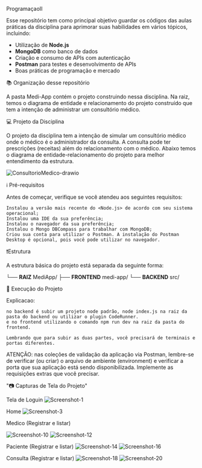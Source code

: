 ProgramaçaoII

Esse repositório tem como principal objetivo guardar os códigos das aulas práticas da disciplina para aprimorar suas habilidades em vários tópicos, incluindo:

- Utilização de **Node.js**
- **MongoDB** como banco de dados
- Criação e consumo de APIs com autenticação
- **Postman** para testes e desenvolvimento de APIs
- Boas práticas de programação e mercado

📚 Organização desse repositório

A pasta Medi-App contém o projeto construindo nessa disciplina. Na raiz, temos o diagrama de entidade e relacionamento do projeto construído que tem a intenção de administrar um consultório médico.

💻 Projeto da Disciplina

O projeto da disciplina tem a intenção de simular um consultório médico onde o médico é o administrador da consulta. A consulta pode ter prescrições (receitas) além do relacionamento com o médico. Abaixo temos o diagrama de entidade-relacionamento do projeto para melhor entendimento da estrutura.

![ConsultorioMedico-drawio](https://github.com/user-attachments/assets/94c96a92-5994-41b9-96fd-a4c2896dbcf0)

ℹ️ Pré-requisitos

Antes de começar, verifique se você atendeu aos seguintes requisitos:

    Instalou a versão mais recente do <Node.js> de acordo com seu sistema operacional;
    Instalou uma IDE da sua preferência;
    Instalou o navegador da sua preferência;
    Instalou o Mongo DBCompass para trabalhar com MongoDB;
    Criou sua conta para utilizar o Postman. A instalação do Postman Desktop é opcional, pois você pode utilizar no navegador.

❗️Estrutura

A estrutura básica do projeto está separada da seguinte forma:

└── **RAIZ** MediApp/
  ├── **FRONTEND** medi-app/
  └── **BACKEND** src/

🚀 Execução do Projeto

Explicacao:

    no backend é subir um projeto node padrão, node index.js na raiz da pasta do backend ou utilizar o plugin CodeRunner.
    e no frontend utilizando o comando npm run dev na raiz da pasta do frontend.

    Lembrando que para subir as duas partes, você precisará de terminais e portas diferentes.

ATENÇÃO: nas coleções de validação da aplicação via Postman, lembre-se de verificar (ou criar) o arquivo de ambiente (environment) e verificar a porta que sua aplicação está sendo disponibilizada. Implemente as requisições extras que você precisar.

"📷 Capturas de Tela do Projeto"

Tela de Loguin
![Screenshot-1](https://github.com/user-attachments/assets/b9c4cc61-b92f-409f-b1f7-b1d29bc60e28)

Home
![Screenshot-3](https://github.com/user-attachments/assets/96b9e91d-55da-4dfc-a8e0-b155cb585aaa)

Medico (Registrar e listar)

![Screenshot-10](https://github.com/user-attachments/assets/6fc146ff-4f26-4a2f-9058-5afe585b6c0c)
![Screenshot-12](https://github.com/user-attachments/assets/87d8b5f9-7398-452d-af1b-a40b08804298)

Paciente (Registrar e listar)
![Screenshot-14](https://github.com/user-attachments/assets/4ef6db1b-677f-4820-baff-3fda1c115db6)
![Screenshot-16](https://github.com/user-attachments/assets/6d57fc42-b198-4d3c-becf-3c16cd8bc2cd)

Consulta (Registrar e listar)
![Screenshot-18](https://github.com/user-attachments/assets/f97a4e40-4ca0-4267-9d4b-bd8fe2418eb5)
![Screenshot-20](https://github.com/user-attachments/assets/b29885ae-56a7-48ce-bba6-2a80c70610a9)

